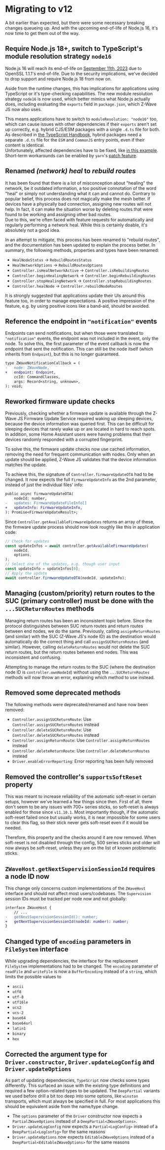 # Migrating to v12

A bit earlier than expected, but there were some necessary breaking changes queueing up. And with the upcoming end-of-life of Node.js 16, it's now time to get them out of the way.

## Require Node.js 18+, switch to TypeScript's module resolution strategy `node16`

Node.js 16 will reach its end-of-life on [September 11th, 2023](https://nodejs.org/en/blog/announcements/nodejs16-eol) due to OpenSSL 1.1.1's end-of-life. Due to the security implications, we've decided to drop support and require Node.js 18 from now on.

Aside from the runtime changes, this has implications for applications using TypeScript or it's type-checking capabilities. The new module resolution strategy `node16` is now used, which better mimics what Node.js actually does, including evaluating the `exports` field in `package.json`, which Z-Wave JS now also uses.

This means applications have to switch to `moduleResolution: "node16"` too, which can cause issues with other dependencies if their `exports` aren't set up correctly, e.g. hybrid CJS/ESM packages with a single `.d.ts` file for both. As described in [the TypeScript Handbook](https://www.typescriptlang.org/docs/handbook/esm-node.html#packagejson-exports-imports-and-self-referencing), hybrid packages need a separate `.d.ts` file for the `ESM` and `CommonJS` entry points, even if their content is identical.\
Unfortunately, affected dependencies have to be fixed, like [in this example](https://github.com/express-rate-limit/express-rate-limit/issues/355). Short-term workarounds can be enabled by `yarn`'s [patch feature](https://yarnpkg.com/cli/patch).

## Renamed _(network) heal_ to _rebuild routes_

It has been found that there is a lot of misconception about "healing" the network, be it outdated information, a too positive connotation of the word "heal" or simply not understanding what it can and cannot do. Contrary to popular belief, this process does not magically make the mesh better. If devices have a physically bad connection, assigning new routes will not help. In fact, it can make the situation worse by deleting routes that were found to be working and assigning other bad routes.\
Due to this, we're often faced with feature requests for automatically and regularly performing a network heal. While this is certainly doable, it's absolutely not a good idea.

In an attempt to mitigate, this process has been renamed to "rebuild routes", and the documentation has been updated to explain the process better. In summary, the following methods, properties and types have been renamed:

- `HealNodeStatus` → `RebuildRoutesStatus`
- `HealNetworkOptions` → `RebuildRoutesOptions`
- `Controller.isHealNetworkActive` → `Controller.isRebuildingRoutes`
- `Controller.beginHealingNetwork` → `Controller.beginRebuildingRoutes`
- `Controller.stopHealingNetwork` → `Controller.stopRebuildingRoutes`
- `Controller.healNode` → `Controller.rebuildNodeRoutes`

It is strongly suggested that applications update their UIs around this feature too, in order to manage expectations. A positive impression of the feature, e.g. by using positive icons like a band-aid, should be avoided.

## Reference the endpoint in `"notification"` events

Endpoints can send notifications, but when those were translated to `"notification"` events, the endpoint was not included in the event, only the node. To solve this, the first parameter of the event callback is now the endpoint that sent the notification. This can still be the node itself (which inherits from `Endpoint`), but this is no longer guaranteed.

```diff
type ZWaveNotificationCallback = (
-	node: ZWaveNode,
+	endpoint: Endpoint,
	ccId: CommandClasses,
	args: Record<string, unknown>,
): void;
```

## Reworked firmware update checks

Previously, checking whether a firmware update is available through the Z-Wave JS Firmware Update Service required waking up sleeping devices, because the device information was queried first. This can be difficult for sleeping devices that rarely wake up or are located in hard to reach spots. In addition, some Home Assistant users were having problems that their devices randomly responded with a corrupted fingerprint.

To solve this, the firmware update checks now use cached information, removing the need for frequent communication with nodes. Only when an update should be applied, Z-Wave JS validates that the device information matches the update.

To achieve this, the signature of `Controller.firmwareUpdateOTA` had to be changed. It now expects the full `FirmwareUpdateInfo` as the 2nd parameter, instead of just the individual files' info:

```diff
public async firmwareUpdateOTA(
	nodeId: number,
-	updates: FirmwareUpdateFileInfo[]
+	updateInfo: FirmwareUpdateInfo,
): Promise<FirmwareUpdateResult>;
```

Since `Controller.getAvailableFirmwareUpdates` returns an array of these, the firmware update process should now look roughly like this in application code:

```ts
// Check for updates
const updateInfos = await controller.getAvailableFirmwareUpdates(
	nodeId,
	options,
);
// Select one of the updates, e.g. though user input
const updateInfo = updateInfos[0];
// Apply the update
await controller.firmwareUpdateOTA(nodeId, updateInfo);
```

## Managing (custom/priority) return routes to the SUC (primary controller) must be done with the `...SUCReturnRoutes` methods

Managing return routes has been an inconsistent topic before. Since the protocol distinguishes between SUC return routes and return routes between end nodes, we do the same.
Previously, calling `assignReturnRoutes` (and similar) with the SUC (Z-Wave JS's node ID) as the destination would automatically do the correct thing and call `assignSUCReturnRoutes` (and similar). However, calling `deleteReturnRoutes` would not delete the SUC return routes, but the return routes between end nodes. This was inconsistent and confusing.

Attempting to manage the return routes to the SUC (where the destination node ID is `controller.ownNodeId`) without using the `...SUCReturnRoutes` methods will now throw an error, explaining which method to use instead.

## Removed some deprecated methods

The following methods were deprecated/renamed and have now been removed:

- `Controller.assignSUCReturnRoute`: Use `Controller.assignSUCReturnRoutes` instead
- `Controller.deleteSUCReturnRoute`: Use `Controller.deleteSUCReturnRoutes` instead
- `Controller.assignReturnRoute`: Use `Controller.assignReturnRoutes` instead
- `Controller.deleteReturnRoute`: Use `Controller.deleteReturnRoutes` instead
- `Driver.enableErrorReporting`: Error reporting has been fully removed

## Removed the controller's `supportsSoftReset` property

This was meant to increase reliability of the automatic soft-reset in certain setups, however we've learned a few things since then. First of all, there don't seem to be any issues with 700+ series sticks, so soft-reset is always enabled for those since `v11.10.1`. Most importantly though, if the automatic soft-reset failed once but usually works, it is near impossible for some users to clear this flag, so their stick never gets soft-reset even if it would be needed.

Therefore, this property and the checks around it are now removed. When soft-reset is not disabled through the config, 500 series sticks and older will now always be soft-reset, unless they are on the list of known problematic sticks.

## `ZWaveHost.getNextSupervisionSessionId` requires a node ID now

This change only concerns custom implementations of the `ZWaveHost` interface and should not affect most users/codebases. The `Supervision` session IDs must be tracked per node now and not globally:

```diff
interface ZWaveHost {
	// ...
-	getNextSupervisionSessionId(): number;
+	getNextSupervisionSessionId(nodeId: number): number;
}
```

## Changed type of `encoding` parameters in `FileSystem` interface

While upgrading dependencies, the interface for the replacement `FileSystem` implementations had to be changed. The `encoding` parameter of `readFile` and `writeFile` is now a `BufferEncoding` instead of a `string`, which limits the possible values to

- `ascii`
- `utf8`
- `utf-8`
- `utf16le`
- `ucs2`
- `ucs-2`
- `base64`
- `base64url`
- `latin1`
- `binary`
- `hex`

## Corrected the argument type for `Driver.constructor`, `Driver.updateLogConfig` and `Driver.updateOptions`

As part of updating dependencies, `TypeScript` now checks some types differently. This surfaced an issue with the existing type definitions and required a few option-related types to be updated. The `DeepPartial` variants we used before drill a bit too deep into some options, like `winston` transports, which must always be specified in full. For most applications this should be equivalent aside from the name/type change.

- The `options` parameter of the `Driver` constructor now expects a `PartialZWaveOptions` instead of a `DeepPartial<ZWaveOptions>`.
- `Driver.updateLogConfig` now expects a `Partial<LogConfig>` instead of a `DeepPartial<LogConfig>` for the same reasons
- `Driver.updateOptions` now expects `EditableZWaveOptions` instead of a `DeepPartial<EditableZWaveOptions>` for the same reasons
